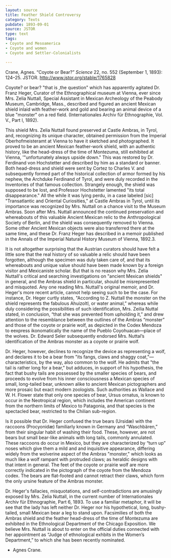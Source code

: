 ```yaml
---
layout: source
title: Feather Shield Controversy 
category: Texts
pubdate: 1893-09-01
source: JSTOR
type: text
tags:
- Coyote and Mesoamerica
- Coyote and women
- Coyote and Settler-Colonialists

---
```


Crane, Agnes. “Coyote or Bear?” *Science* 22, no. 552 (September 1, 1893): 124–25. JSTOR. http://www.jstor.org/stable/1765828


Coyote? or bear? "that is ,the question" which has apparently agitated Dr. Franz Heger, Curator of the Ethnographical museum at Vienna, ever since Mrs. Zelia Nuttall, Special Assistant in Mexican Archeology of the Peabody Museum, Cambridge, Mass., described and figured an ancient Mexican shield inlaid with feather-work and gold and bearing an animal device of a blue "monster" on a red field. (Internationales Archiv für Ethnographie, Vol. V., Part l, 1892). 

This shield Mrs. Zelia Nuttall found preserved at Castle Ambras, in Tyrol, and, recognizing its unique character, obtained permission from the Imperial Oberhofmeisteramt at Vienna to have it sketched and photographed. It proved to be an ancient Mexican feather-work shield, with an authentic history, like the head-dress of the time of Montezuma, still exhibited at Vienna, '"unfortunately always upside down." This was restored by Dr. Ferdinand von Hochstetter and described by him as a standard or banner. Both head-dress and shield were sent by Cortez to Charles V. and subsequently formed part of the historical collection of armor formed by his nephew, the Archduke Ferdinand of Tyrol, and were
duly recorded in the Inventories of that famous collection. Strangely enough, the shield was supposed to be lost, and Professor Hochstetter lamented "its total disappearance." All the while it was lying perdu, in a case labeled [sic] "Transatlantic and Oriental Curiosities," at Castle Ambras in Tyrol, until its importance was recognized by Mrs. Nuttall on a chance visit to the Museum Ambras. Soon after Mrs. Nuttall announced the continued preservation
and whereabouts of this valuable Ancient Mexican relic to the Anthropological Society of Berlin, and the shield was consequently removed to Vienna. Some other Ancient Mexican objects were also transferred there at the same time, and these Dr. Franz Heger has described in a memoir published in the Annals of the Imperial Natural History Museum of Vienna, 1892.3.

It is not altogether surprising that the Austrian curators should have felt a little sore that the real history of so valuable a relic should have been forgotten, although the specimen was duly taken care of, and that its whereabouts and unique value should have been made known by a foreign visitor and Mexicaniste scholar. But that is no reason why Mrs. Zelia Nuttall's critical and searching investigations on "ancient Mexican shields" in general, and the Ambras shield in particular, should be misrepresented and misquoted. Any one reading Mrs. Nuttall's original memoir, and Dr. Heger's more recent article, cannot help seeing such to be the case. For instance, Dr. Heger curtly states, "According to Z. Nuttall the monster on the shield represents the fabulous Ahuizoltl, or water animal,” whereas while duly considering the possibilities of such identification, Mrs. Zeilia Nuttal stated, in conclusion, “that she was prevented from upholding it,” and drew attention to the resemblance between the outlines of the Ambras “monster” and those of the coyote or prairie wolf, as depicted in the Codex Mendoza to eexpress ikonomatically the name of the Pueblo Coyohuacan—place of the wolves. Dr. Edward Seler subsequently endorsed Mrs. Nuttal’s identification of the Ambras monster as a coyote or prairie wolf. 

Dr. Heger, however, declines to recognize the device as representing a wolf, and declares it to be a bear from "its fangs, claws and shaggy coat,"—characteristics, by the way, also common to the wolf. He admits that "the tail is rather long for a bear," but adduces, in support of his hypothesis, the fact that bushy tails are possessed by the smaller species of bears, and proceeds to evolve from his inner consciousness a Mexican species of small, long-tailed bear, unknown alike to ancient Mexican pictographers and more prosaic but exact modern zoologists. Such authorities as Wallace and W. H. Flower state that only one species of bear, Ursus ornatus, is known to occur in the Neotropical region, which includes the American continent from the northern limits of Mexico to Patagonia, and that species is the spectacled bear, restricted to the Chilian sub-region.

Is it possible that Dr. Heger confused the true bears (Ursidæ) with the raccoons (Procyonidæ) familiarly known in Germany and “Waschbären,” from their singular habit of washing their food. These, however, are not bears but small bear-like animals with long tails, commonly annulated. These raccoons do occur in Mexico, but they are characterized by “turn up” noses which give them a mild and and inquisitive appearance, differing widely from the wolverine aspect of the Ambras "monster," which looks as much like a wolf rampant with protruded claws; as heraldic designs with that intent in general. The feet of the coyote or prairie wolf are more correctly indicated in the pictograph of the coyote from the Mendoza codex. The bears are flat-footed and cannot retract their claws, which form the only ursine feature of the Ambras monster. 

Dr. Heger's fallacies, misquotations, and self-contradictions are amusingly exposed by Mrs. Zelia Nuttall, in the current number of Internationales Archiv für Ethnographie, Part 6, 1893. To use a familiar metaphor, it will be see that the lady has left neither Dr. Heger nor his hypothetical, long, bushy-tailed, small Mexican bear a leg to stand upon. Facsimilies of both the Ambras shield and the feather head-dress of the time of Montezuma are exhibited in the Ethnological Department of the Chicago Exposition. We believe Mrs. Nuttall is about to enter on the official duties connected with her appointment as “Judge of ethnological exhbits in the Women’s Department,” to which she has been recently nominated. 
- Agnes Crane. 
